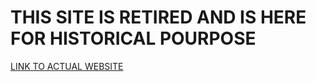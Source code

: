 # THIS SITE IS RETIRED AND IS HERE FOR HISTORICAL POURPOSE

[LINK TO ACTUAL WEBSITE](https://micziz.dev)
